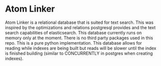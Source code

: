 # Atom Linker

Atom Linker is a relational database that is suited for text search. This was inspired by
the optimizations and relations postgresql provides and the text search capabilities of
elasticsearch. This database currently runs on memory only at the moment.
There is no third party packages used in this repo. This is a pure python implementation.
This database allows for reading while indexes are being built but reads will be slower
until the index is finished building (similar to CONCURRENTLY in postgres when creating indexes).


<!--
- indexes
- relations (pk and fk)
- locks
- stats
- disk storage
- network
- json storage

# Notes for fk implementation

- fk is related to pk which is only by the id for current implementation
- fk can only be added after the column is created
- fk can only be type of int

# Notes for text search implementation

- text search is only for string columns, must make sure to raise errors if the column user is trying to add index for is not a string
- using inverted indexes for fast searches
- need to use sets for list of row ids
- need to look at elasticsearch and sphinx infrastructure for ideas: https://www.youtube.com/watch?v=fcIzAg63WyI&t=38s
- need to be able to do full matches as well
- search types: https://chat.openai.com/c/f0ec05f9-0d97-4774-8699-3a3548a4c398

TODO:

- extended functionalities:
    - store logs of data metrics
    - key,value store
    - graph db store
    - trees store (all kinds of trees)
    - storing data in memory and on disk
    - storing unstructured data i.e. json
    - ordered sets/arrays
    - sets
    - queues

- aggregate functions like sum, avg, min, max, etc.
- aggregate functions but it will be always precomputed i.e. when a row is inserted, the aggregate functions will be updated in the background
- hyperloglog for unique counts:
    - https://www.youtube.com/watch?v=lJYufx0bfpw
    - https://chat.openai.com/c/f9947e04-d811-4ef5-9245-d7702e223140
    - https://algo.inria.fr/flajolet/Publications/FlFuGaMe07.pdf
    - https://static.googleusercontent.com/media/research.google.com/en//pubs/archive/40671.pdf
- need to save all data to disk in an efficient way maybe something like mapping record ids to filenames in json or something and this needs to be handled in an async way
- consider sequential threading for indexes (sequential transactions)
- add 'row level locking' so that if methods outside of the db are being threaded, then the db will not be affected
- use the wait from concurrent.futures to wait for all threads to finish before returning the data and i can have futures for each type of index so i can wait for all of them to complete
- a problem with get records by column is that if an index is being created, there is a likely chance that only some of the data is available in the index so the records being returned will not be the full list. might need to make sure no threads are active when creating the index or do something with is_index_being_built = True/False per column basis.
- need to save threads in the event of deleting an indexed column, need to know the running threads and then kill them safely?
- batch inserts
- return the row id as well when returning a list of records
- need to lowercase all strings before inverted indexing + removing punctuation and diacritics
- root word indexing: basically stemming where you remove the suffixes and prefixes of words to get the root word and then whenever a search is done, you remove the suffixes and prefixes of the search term and then search for the root word which will be indexes leading to more cases where the search term will be found in the index
- text search using elasticsearch or sphinx data structures
- consider using generators
- for indexes, add it sorted? might need to define a separate index attribute for sorted indexing
- can trees be used in this db?
- add types for all parameters where necessary / using already defined types
- fuzzy search: https://chat.openai.com/c/e89038e7-4cf9-4639-9573-9c57ea9c96c3
- separate out GET/POST/UPDATE/DELETE/INDEXES methods into its own class for each table (crud classes inherit from indexes, table inherit from crud classes)
- for indexes class, make utility methods instead of manually looking through the index attributes
- update ruff settings to stop converting Dict -> dict and fix all cases where dict should be Dict
- use default dictionaries
- use built in python functions/methods for optimal performance
- ask chatgpt for cleanup and optimization tips
- add threading and locks
- if a key is being used by a foreign key, then it cannot be deleted
- think if diacritics should be removed or not when doing sanitized search
- test this at massive scale (need to do millions of inserts and then do millions of searches, etc.)
- maybe do tokenized search with the inverted index?
- maybe do combinations of the words in the inverted index?
- look at my batchrequest package i made?
- need to add a way to create a table from a csv file
- add locks for all indexes and make them threaded
- might need autovacuuming since the indexes can still exist even if the row is deleted. maybe save the threads that are running in self.running_indexes_threads and then when the index is deleted, check if the thread is in self.running_indexes_threads and if it is, then kill the thread safely and then delete the index
- consider using multiprocessing instead of threading
- might be an issue with having both index and unique index for the same column
- need to error handle i.e. try catch and if any errors occur, handle the errors, make sure to shutdown tables if need be
- for the server, might need to find something super fast or use grpc with strictly using strings to allow for any types. might just end up making our own protocol based on TCP.
- security i.e. usernames, database names, passwords, ports; SSL i.e. encrypted data when transferring data between networks
- listen/notify (probably need to experiment with real time data project to better understand this)
- prepared statements?
- partitioning?
- have some sort of ordering for fast binary search
- use .get instead of [] for dicts for faster performance
- ability to store documents i.e. document db like amazon s3 + ability to only return chunks of the document so that the entire document is not loaded into memory at once
- store blobs? binary large objects
- use os.path.join for file paths instead of manually adding the path because it will be different on different operating systems
- use a queue for threads so it will execute in order
- use document embedding to find similar documents (cosine similarity)

NOTES:

- unique indexes are when you want to make sure that the value is unique and indexed (possibly just make it unique without indexes? would be a set of items and make sure the item is not in the set. this way there will only be one index check for the CRUD stuff)

# delete all sorter.py.log files in git history

git filter-branch --force --index-filter 'git rm --cached --ignore-unmatch sorter.py.log' --prune-empty --tag-name-filter cat -- --all


# THIS PR:
- create threads to save data to disk after insert/update/delete data + indexes
- use the compression used in experiments dir to compress the saved data
- make a get data from file or something

-->
